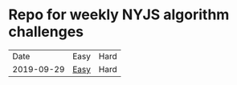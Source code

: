 # Repo for weekly NYJS algorithm challenges

<div>
  <table>
    <tr>
      <td>Date</td>
      <td>Easy</td>
      <td>Hard</td>
    </tr>
      <td>2019-09-29</td>
      <td><a href="./Easy/001_Longest_Possible_Palindrome.js">Easy</a></td>
      <td>Hard</td>
    </tr>
  </table>
</div>
